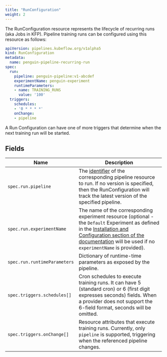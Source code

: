 ```yaml
---
title: "RunConfiguration"
weight: 2
---
```


The RunConfiguration resource represents the lifecycle of recurring runs (aka Jobs in KFP).
Pipeline training runs can be configured using this resource as follows:

```yaml
apiVersion: pipelines.kubeflow.org/v1alpha5
kind: RunConfiguration
metadata:
  name: penguin-pipeline-recurring-run
spec:
  run:
    pipeline: penguin-pipeline:v1-abcdef
    experimentName: penguin-experiment
    runtimeParameters:
    - name: TRAINING_RUNS
      value: '100'
  triggers:
    schedules:
    - '0 * * * *'
    onChange:
    - pipeline
```

A Run Configuration can have one of more triggers that determine when the next training run will be started.

## Fields

| Name                         | Description                                                                                                                                                                                                                                       |
|------------------------------|---------------------------------------------------------------------------------------------------------------------------------------------------------------------------------------------------------------------------------------------------|
| `spec.run.pipeline`          | The [identifier](../pipeline/#identifier) of the corresponding pipeline resource to run. If no version is specified, then the RunConfiguration will track the latest version of the specified pipeline.                                           |
| `spec.run.experimentName`    | The name of the corresponding experiment resource (optional - the `Default` Experiment as defined in the [Installation and Configuration section of the documentation](README.md#configuration) will be used if no `experimentName` is provided). |
| `spec.run.runtimeParameters` | Dictionary of runtime-time parameters as exposed by the pipeline.                                                                                                                                                                                 |
| `spec.triggers.schedules[]`  | Cron schedules to execute training runs. It can have 5 (standard cron) or 6 (first digit expresses seconds) fields. When a provider does not support the 6-field format, seconds will be omitted.                                                 |
| `spec.triggers.onChange[]`   | Resource attributes that execute training runs. Currently, only `pipeline` is supported, triggering when the referenced pipeline changes.                                                                                                         |
